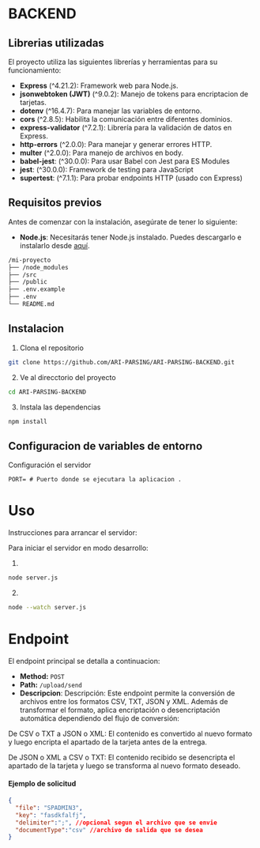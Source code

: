 # BACKEND

## Librerias utilizadas

El proyecto utiliza las siguientes librerías y herramientas para su funcionamiento:

- **Express** (^4.21.2): Framework web para Node.js.
- **jsonwebtoken (JWT)** (^9.0.2): Manejo de tokens para encriptacion de tarjetas.
- **dotenv** (^16.4.7): Para manejar las variables de entorno.
- **cors** (^2.8.5): Habilita la comunicación entre diferentes dominios.
- **express-validator** (^7.2.1): Librería para la validación de datos en Express.
- **http-errors** (^2.0.0): Para manejar y generar errores HTTP.
- **multer** (^2.0.0): Para manejo de archivos en body.
- **babel-jest**: (^30.0.0): Para usar Babel con Jest para ES Modules
- **jest**: (^30.0.0): Framework de testing para JavaScript
- **supertest**: (^7.1.1): Para probar endpoints HTTP (usado con Express)

## Requisitos previos

Antes de comenzar con la instalación, asegúrate de tener lo siguiente:

- **Node.js**: Necesitarás tener Node.js instalado. Puedes descargarlo e instalarlo desde [aquí](https://nodejs.org/es).

```bash
/mi-proyecto
├── /node_modules
├── /src
├── /public
├── .env.example
├── .env
└── README.md
```

## Instalacion

1. Clona el repositorio

```bash
git clone https://github.com/ARI-PARSING/ARI-PARSING-BACKEND.git
```

2. Ve al direcctorio del proyecto

```bash
cd ARI-PARSING-BACKEND
```

3. Instala las dependencias

```bash
npm install
```

## Configuracion de variables de entorno

Configuración el servidor

```
PORT= # Puerto donde se ejecutara la aplicacion .
```

# Uso

Instrucciones para arrancar el servidor:

Para iniciar el servidor en modo desarrollo:

1.

```bash
node server.js
```

2.

```bash
node --watch server.js
```
# Endpoint

El endpoint principal se detalla a continuacion:

- **Method:** `POST`
- **Path:** `/upload/send`
- **Descripcion**: Descripción:
Este endpoint permite la conversión de archivos entre los formatos CSV, TXT, JSON y XML.
Además de transformar el formato, aplica encriptación o desencriptación automática dependiendo del flujo de conversión:

De CSV o TXT a JSON o XML:
El contenido es convertido al nuevo formato y luego encripta el apartado de la tarjeta antes de la entrega.

De JSON o XML a CSV o TXT:
El contenido recibido se desencripta el apartado de la tarjeta y luego se transforma al nuevo formato deseado.

#### Ejemplo de solicitud

```json
{
  "file": "SPADMIN3",
  "key": "fasdkfalfj",
  "delimiter":";", //opcional segun el archivo que se envie
  "documentType":"csv" //archivo de salida que se desea 
}
```